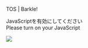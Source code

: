 TOS | Barkle!

JavaScriptを有効にしてください  
Please turn on your JavaScript

![](/static-assets/splash.png?1727225842757)